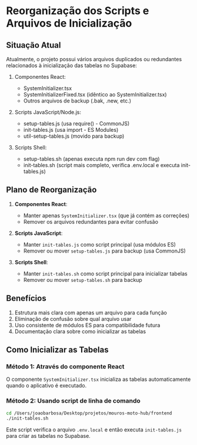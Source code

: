 # Reorganização dos Scripts e Arquivos de Inicialização

## Situação Atual

Atualmente, o projeto possui vários arquivos duplicados ou redundantes relacionados à inicialização das tabelas no Supabase:

1. Componentes React:
   - SystemInitializer.tsx
   - SystemInitializerFixed.tsx (idêntico ao SystemInitializer.tsx)
   - Outros arquivos de backup (.bak, .new, etc.)

2. Scripts JavaScript/Node.js:
   - setup-tables.js (usa require() - CommonJS)
   - init-tables.js (usa import - ES Modules)
   - util-setup-tables.js (movido para backup)

3. Scripts Shell:
   - setup-tables.sh (apenas executa npm run dev com flag)
   - init-tables.sh (script mais completo, verifica .env.local e executa init-tables.js)

## Plano de Reorganização

1. **Componentes React**:
   - Manter apenas `SystemInitializer.tsx` (que já contém as correções)
   - Remover os arquivos redundantes para evitar confusão

2. **Scripts JavaScript**:
   - Manter `init-tables.js` como script principal (usa módulos ES)
   - Remover ou mover `setup-tables.js` para backup (usa CommonJS)

3. **Scripts Shell**:
   - Manter `init-tables.sh` como script principal para inicializar tabelas
   - Remover ou mover `setup-tables.sh` para backup

## Benefícios

1. Estrutura mais clara com apenas um arquivo para cada função
2. Eliminação de confusão sobre qual arquivo usar
3. Uso consistente de módulos ES para compatibilidade futura
4. Documentação clara sobre como inicializar as tabelas

## Como Inicializar as Tabelas

### Método 1: Através do componente React
O componente `SystemInitializer.tsx` inicializa as tabelas automaticamente quando o aplicativo é executado.

### Método 2: Usando script de linha de comando
```bash
cd /Users/joaobarbosa/Desktop/projetos/mouros-moto-hub/frontend
./init-tables.sh
```

Este script verifica o arquivo `.env.local` e então executa `init-tables.js` para criar as tabelas no Supabase.
